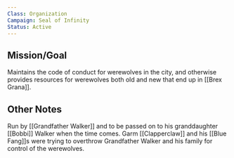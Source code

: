 ```yaml
---
Class: Organization
Campaign: Seal of Infinity
Status: Active
---
```

## Mission/Goal
Maintains the code of conduct for werewolves in the city, and otherwise provides resources for werewolves both old and new that end up in [[Brex Grana]].
## Other Notes
Run by [[Grandfather Walker]] and to be passed on to his granddaughter [[Bobbi]] Walker when the time comes. Garm [[Clapperclaw]] and his [[Blue Fang]]s were trying to overthrow Grandfather Walker and his family for control of the werewolves.